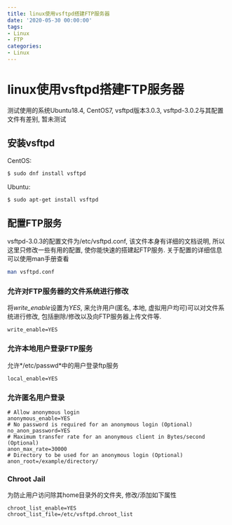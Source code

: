 ```yaml
---
title: linux使用vsftpd搭建FTP服务器
date: '2020-05-30 00:00:00'
tags:
- Linux
- FTP
categories:
- Linux
---
```

# linux使用vsftpd搭建FTP服务器

测试使用的系统Ubuntu18.4, CentOS7, vsftpd版本3.0.3, vsftpd-3.0.2与其配置文件有差别, 暂未测试

## 安装vsftpd

CentOS:
```bash
$ sudo dnf install vsftpd
```

Ubuntu:
```bash
$ sudo apt-get install vsftpd
```

## 配置FTP服务

vsftpd-3.0.3的配置文件为/etc/vsftpd.conf, 该文件本身有详细的文档说明, 所以这里只修改一些有用的配置, 使你能快速的搭建起FTP服务. 关于配置的详细信息可以使用man手册查看
```bash
man vsftpd.conf
```

### 允许对FTP服务器的文件系统进行修改

将*write_enable*设置为*YES*, 来允许用户(匿名, 本地, 虚拟用户均可)可以对文件系统进行修改, 包括删除/修改以及向FTP服务器上传文件等.

```properties
write_enable=YES
```

### 允许本地用户登录FTP服务

允许*/etc/passwd*中的用户登录ftp服务
```properties
local_enable=YES
```

### 允许匿名用户登录

```properties
# Allow anonymous login
anonymous_enable=YES
# No password is required for an anonymous login (Optional)
no_anon_password=YES
# Maximum transfer rate for an anonymous client in Bytes/second (Optional)
anon_max_rate=30000
# Directory to be used for an anonymous login (Optional)
anon_root=/example/directory/
```

### Chroot Jail

为防止用户访问除其home目录外的文件夹, 修改/添加如下属性

```properties
chroot_list_enable=YES 
chroot_list_file=/etc/vsftpd.chroot_list
```
